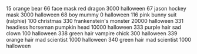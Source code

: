   15 orange bear
  66 face mask red dragon				 3000	halloween
  67 jason hockey mask					 3000	halloween
  68 boy mummy							    0	halloween
 116 pink bunny suit (ralphie)			  100   christmas
 330 frankenstein's monster				20000	halloween
 331 headless horseman pumpkin head		10000	halloween
 333 purple hair sad clown				  100	halloween
 338 green hair vampire chick			  300	halloween
 339 orange hair mad scientist			 1000	halloween
 340 green hair mad scientist			 1000	halloween
